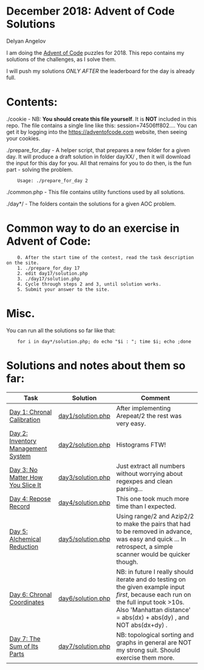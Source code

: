 # December 2018: Advent of Code Solutions
Delyan Angelov

I am doing the [Advent of Code](https://adventofcode.com) puzzles for 2018.
This repo contains my solutions of the challenges, as I solve them.

I will push my solutions *ONLY AFTER* the leaderboard for the day is already full.

Contents:
=======================================

./cookie - NB: **You should create this file yourself**. It is **NOT** included in this repo. 
The file contains a single line like this:  session=74506ff802....
You can get it by logging into the https://adventofcode.com website, then seeing your cookies.

./prepare_for_day - A helper script, that prepares a new folder for a given day. 
It will produce a draft solution in folder dayXX/ , then it will download the input for this day for you.
All that remains for you to do then, is the fun part - solving the problem.

        Usage: ./prepare_for_day 2                  

./common.php - This file contains utility functions used by all solutions.

./day*/ - The folders contain the solutions for a given AOC problem.


Common way to do an exercise in Advent of Code:
=======================================
        0. After the start time of the contest, read the task description on the site.
        1. ./prepare_for_day 17
        2. edit day17/solution.php
        3. ./day17/solution.php 
        4. Cycle through steps 2 and 3, until solution works.
        5. Submit your answer to the site.

Misc.
=======================================

You can run all the solutions so far like that:

        for i in day*/solution.php; do echo "$i : "; time $i; echo ;done



Solutions and notes about them so far:
=======================================

Task | Solution | Comment
--- | --- | ---
[Day 1: Chronal Calibration](https://adventofcode.com/2018/day/1) | [day1/solution.php](day1/solution.php) | After implementing Arepeat/2 the rest was very easy.
[Day 2: Inventory Management System](https://adventofcode.com/2018/day/2) | [day2/solution.php](day2/solution.php) | Histograms FTW!
[Day 3: No Matter How You Slice It](https://adventofcode.com/2018/day/3) | [day3/solution.php](day3/solution.php) | Just extract all numbers without worrying about regexpes and clean parsing...
[Day 4: Repose Record](https://adventofcode.com/2018/day/4) | [day4/solution.php](day4/solution.php) | This one took much more time than I expected.
[Day 5: Alchemical Reduction](https://adventofcode.com/2018/day/5) | [day5/solution.php](day5/solution.php) | Using range/2 and Azip2/2 to make the pairs that had to be removed in advance, was easy and quick ... In retrospect, a simple scanner would be quicker though.
[Day 6: Chronal Coordinates](https://adventofcode.com/2018/day/6) | [day6/solution.php](day6/solution.php) | NB: in future I really should iterate and do testing on the given example input *first*, because each run on the full input took >10s. Also 'Manhattan distance' = abs(dx) + abs(dy) , and NOT abs(dx+dy) .
[Day 7: The Sum of Its Parts](https://adventofcode.com/2018/day/7) | [day7/solution.php](day7/solution.php) | NB: topological sorting and graphs in general are NOT my strong suit. Should exercise them more.
